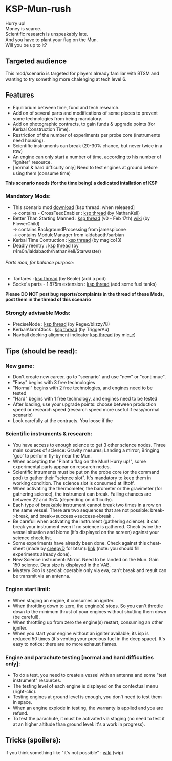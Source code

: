 # KSP-Mun-rush

Hurry up!  
Money is scarce.  
Scientific research is unspeakably late.  
And you have to plant your flag on the Mun.  
Will you be up to it?  

## Targeted audience
This mod/scenario is targeted for players already familiar with BTSM and wanting to try something more chalenging at tech level 6.

## Features
- Equilibrium between time, fund and tech research.
- Add on of several parts and modifications of some pieces to prevent some technologies from being mandatory.
- Add on photographic contracts, to gain funds & upgrade points (for Kerbal Construction Time).
- Restriction of the number of experiments per probe core (instruments need housing).
- Scientific instruments can break (20-30% chance, but never twice in a row)
- An engine can only start a number of time, according to his number of "igniter" resource.
- [normal & hard difficulty only] Need to test engines at ground before using them (consume time)

**This scenario needs (for the time being) a dedicated intallation of KSP** 

### Mandatory Mods:
- This scenario mod [download](https://kerbalstuff.com/mod/692/Mun%20rush) [ksp thread: when released]  
  -> contains - CrossFeedEnabler : [ksp thread](http://forum.kerbalspaceprogram.com/threads/76499-0-90-CrossFeedEnabler-v3-2-Dec-20-14) (by NathanKell)
- Better Than Starting Manned : [ksp thread](http://forum.kerbalspaceprogram.com/threads/61632-0-9-Better-Than-Starting-Manned-Career-Mode-Redefined-%28v0-Feb-17th%29) (v0 - Feb 17th) [wiki](http://btsm.wikia.com/wiki/Better_Than_Starting_Manned_Wiki) (by FlowerChild)  
  -> contains BackgroundProcessing from jamespicone  
  -> contains ModuleManager from ialdabaoth/sarbian 
- Kerbal Time Contruction : [ksp thread](http://forum.kerbalspaceprogram.com/threads/92377-0-90-Kerbal-Construction-Time-1-1-5-%2803-24-15%29-Unrapid-Planned-Assembly) (by magico13)
- Deadly reentry : [ksp thread](http://forum.kerbalspaceprogram.com/threads/54954-0-90-Deadly-Reentry-v6-5-3-Beta-Mar-6-2015) (by r4m0n/ialdabaoth/NathanKell/Starwaster)

###### Parts mod, for balance purpose:
- Tantares : [ksp thread](http://forum.kerbalspaceprogram.com/threads/81537-0-90-Tantares-Stockalike-Soyuz-and-MIR-20-1-02-04-2015-KIS-Fix) (by Beale)  (add a pod)
- Socke's parts - 1.875m extension : [ksp thread](http://forum.kerbalspaceprogram.com/threads/98456-WIP-Socke-s-Parts-1-875m-Extension) (add some fuel tanks)

**Please DO NOT post bug reports/complaints in the thread of these Mods, post them in the thread of this scenario**  

### Strongly advisable Mods:
- PreciseNode : [ksp thread](http://forum.kerbalspaceprogram.com/threads/47863-0-90-0-Precise-Node-1-1-2-Precisely-edit-your-maneuver-nodes) (by Regex/blizzy78)
- KerbalAlarmClock : [ksp thread](http://forum.kerbalspaceprogram.com/threads/24786-0-90-Kerbal-Alarm-Clock-v3-2-4-0-%28Mar-30%29) (by TriggerAu)
- Navball docking alignment indicator [ksp thread](http://forum.kerbalspaceprogram.com/threads/54303-0-90-Navball-docking-alignment-indicator-v6) (by mic_e)

## Tips (should be read):
### New game:
- Don't create new career, go to "scenario" and use "new" or "continnue".
- "Easy" begins with 3 free technologies
- "Normal" begins with 2 free technologies, and engines need to be tested
- "Hard" begins with 1 free technology, and engines need to be tested
- After loading, use your upgrade points: choose between production speed or research speed (research speed more useful if easy/normal scenario)
- Look carefully at the contracts. You loose if the 

### Scientific instruments & research:
- You have access to enough science to get 3 other science nodes. Three main sources of science: Gravity mesures; Landing a mirror; Bringing 'goo' to perform fly-by near the Mun.
- When accepting the "Plant a flag on the Mun! Hurry up!", some experimental parts appear on research nodes.
- Scientific intruments must be put on the probe core (or the command pod) to gather their "science slot". It's mandatory to keep them in working condition. The science slot is consumed at liftoff.
- When activating the thermometer, the barometer or the gravimeter (for gathering science), the instrument can break. Failing chances are between 22 and 35% (depending on difficulty).
- Each type of breakable instrument cannot break two times in a row on the same vessel. There are two sequences that are not possible: break->break, and break->success->success->break .
- Be carefull when activating the instrument (gathering science): it can break your instrument even if no science is gathered. Check twice the vessel situation and biome (it's displayed on the screen) against your science check list.
- Some experiments have already been done. Check against this cheat-sheet (made by [creepyD](http://forum.kerbalspaceprogram.com/threads/61632-0-23-5-Better-Than-Starting-Manned-Career-Mode-Redefined-%28v1-56-May-7th%29/page204?p=984915#post984915) for btsm): [link](https://onedrive.live.com/?cid=24b14eb57322c2f4&id=24B14EB57322C2F4!147) (note: you should fill experiments already done). 
- New Science instrument: Mirror. Need to be landed on the Mun. Gain 150 science. Data size is displayed in the VAB.
- Mystery Goo is special: operable only via eva, can't break and result can be transmit via an antenna.

### Engine start limit:
- When staging an engine, it consumes an igniter.
- When throttling down to zero, the engine(s) stops. So you can't throttle down to the minimum thrust of your engines without shutting them down (be carefull). 
- When throttling up from zero the engine(s) restart, consuming an other igniter. 
- When you start your engine without an igniter available, its isp is reduced 50 times (it's venting your precious fuel in the deep space). It's easy to notice: there are no more exhaust flames.

### Engine and parachute testing [normal and hard difficulties only]:
- To do a test, you need to create a vessel with an antenna and some "test instrument" resources.
- The testing level of each engine is displayed on the contextual menu (right-clic).
- Testing engines at ground level is enough, you don't need to test them in space.
- When an engine explode in testing, the warranty is applied and you are refund.
- To test the parachute, it must be activated via staging (no need to test it at an higher altitude than ground level: it's a work in progress).

## Tricks (spoilers):  
if you think something like "it's not possible" : [wiki](https://github.com/supermerill/KSP-Mun-rush/wiki) (wip)
